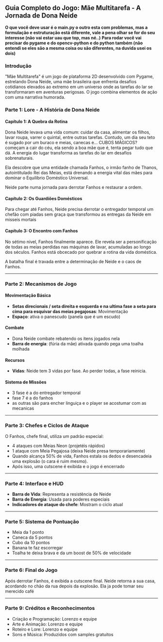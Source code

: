 ## Guia Completo do Jogo: Mãe Multitarefa - A Jornada de Dona Neide

**O que você deve usar é o main.py o outro esta com problemas, mas a formulação e estruturação está diferente, vale a pena olhar se for do seu interesse (não vai estar uau que top, mas né..)**
**Para rodar você vai precisar do pygame e do opencv-python e do python também (não entendi se eles são a mesma coisa ou são diferentes, na duvida usei os dois)**

### Introdução

"Mãe Multitarefa" é um jogo de plataforma 2D desenvolvido com Pygame, estrelando Dona Neide, uma mãe brasileira que enfrenta desafios cotidianos
elevados ao extremo em um universo onde as tarefas do lar se transformaram em aventuras perigosas. O jogo combina elementos de ação com uma narrativa humorada.

### Parte 1: Lore - A História de Dona Neide

#### Capítulo 1: A Quebra da Rotina

Dona Neide levava uma vida comum: cuidar da casa, alimentar os filhos, lavar roupa, varrer o quintal, entre outras tarefas. Contudo, um dia 
seu teto é sugado por um buraco e meias, canecas e... CUBOS MÁGICOS? começam a cair do céu, ela sendo a boa mãe que é, tenta pegar tudo que dá. 
A energia do lugar transforma as tarefas do lar em desafios sobrenaturais.

Ela descobre que uma entidade chamada Fanhos, o irmão fanho de Thanos, autointitulado Rei das Meias, está drenando a energia vital das mães para 
dominar o Equilíbrio Doméstico Universal.

Neide parte numa jornada para derrotar Fanhos e restaurar a ordem.

#### Capítulo 2: Os Guardiões Domésticos

Para chegar até Fanhos, Neide precisa derrotar o entregador temporal um chefão com piadas sem graça que transformou as entregas da Neide em misseis mortais

#### Capítulo 3: O Encontro com Fanhos

No sétimo nível, Fanhos finalmente aparece. Ele revela ser a personificação de todas as meias perdidas nas máquinas de lavar, acumuladas ao longo dos séculos. 
Fanhos está obcecado por quebrar a rotina da vida doméstica.

A batalha final é travada entre a determinação de Neide e o caos de Fanhos.

---

### Parte 2: Mecanismos de Jogo

#### Movimentação Básica

* **Setas direcionais / seta direita e esquerda e na ultima fase a seta para cima para esquivar das meias pegajosas**: Movimentação
* **Espaço**: ativa o panescudo (panela que é um escudo)

#### Combate

* Dona Neide combate rebatendo os itens jogados nela
* **Barra de energia**: (fúria da mãe) ativada quando pega uma toalha molhada

#### Recursos

* **Vidas**: Neide tem 3 vidas por fase. Ao perder todas, a fase reinicia.

#### Sistema de Missões

* 3 fase é a do entregador temporal
* fase 7 é a do fanhos
* as outras são para encher linguiça e o player se acostumar com as mecanicas

---

### Parte 3: Chefes e Ciclos de Ataque

&#x20;O Fanhos, chefe final, utiliza um padrão especial:

* 4 ataques com Meias Neon (projetéis rápidos)
* 1 ataque com Meia Pegajosa (deixa Neide presa temporariamente)
* Quando alcança 50% de vida, Fanhos estala os dedos e desencadeia uma explosão (o cara é ruim mesmo).
* Após isso, uma cutscene é exibida e o jogo é encerrado

---

### Parte 4: Interface e HUD

* **Barra de Vida**: Representa a resistência de Neide
* **Barra de Energia**: Usada para poderes especiais
* **Indicadores de ataque do chefe**: Mostram o ciclo atual

---

### Parte 5: Sistema de Pontuação

* Meia da 1 ponto
* Caneca da 5 pontos
* Cubo da 10 pontos
* Banana te faz escorregar
* Toalha te deixa brava e da um boost de 50% de velocidade

---

### Parte 6: Final do Jogo

Após derrotar Fanhos, é exibida a cutscene final. Neide retorna a sua casa, acordando no chão da rua depois da explosão. Ela ja pode tomar seu merecido café

---

### Parte 9: Créditos e Reconhecimentos

* Criação e Programação: Lorenzo e equipe
* Arte e Animação: Lorenzo e equipe
* Roteiro e Lore: Lorenzo e equipe
* Sons e Música: Produzidos com  samples gratuitos
